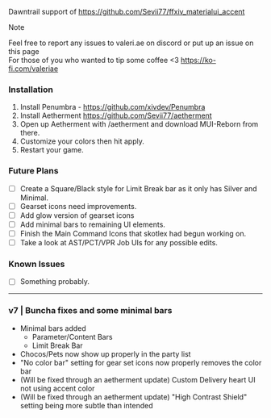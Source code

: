 Dawntrail support of https://github.com/Sevii77/ffxiv_materialui_accent

> [!NOTE]
> Feel free to report any issues to valeri.ae on discord or put up an issue on this page           
> For those of you who wanted to tip some coffee <3
> https://ko-fi.com/valeriae

### Installation
1. Install Penumbra - https://github.com/xivdev/Penumbra
2. Install Aetherment https://github.com/Sevii77/aetherment
3. Open up Aetherment with /aetherment and download MUI-Reborn from there.
4. Customize your colors then hit apply.
5. Restart your game.
   
### Future Plans
- [ ] Create a Square/Black style for Limit Break bar as it only has Silver and Minimal.
- [ ] Gearset icons need improvements.
- [ ] Add glow version of gearset icons
- [ ] Add minimal bars to remaining UI elements.
- [ ] Finish the Main Command Icons that skotlex had begun working on.
- [ ] Take a look at AST/PCT/VPR Job UIs for any possible edits.

### Known Issues
- [ ] Something probably.

---
### v7 | Buncha fixes and some minimal bars
- Minimal bars added
   - Parameter/Content Bars
   - Limit Break Bar
- Chocos/Pets now show up properly in the party list
- "No color bar" setting for gear set icons now properly removes the color bar
- (Will be fixed through an aetherment update) Custom Delivery heart UI not using accent color
- (Will be fixed through an aetherment update) "High Contrast Shield" setting being more subtle than intended

